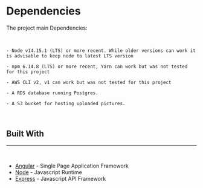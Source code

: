 # Dependencies

The project main Dependencies:

<br>

```
- Node v14.15.1 (LTS) or more recent. While older versions can work it is advisable to keep node to latest LTS version

- npm 6.14.8 (LTS) or more recent, Yarn can work but was not tested for this project

- AWS CLI v2, v1 can work but was not tested for this project

- A RDS database running Postgres.

- A S3 bucket for hosting uploaded pictures.

```

<br>

## Built With

---

<br>

- [Angular](https://angular.io/) - Single Page Application Framework
- [Node](https://nodejs.org) - Javascript Runtime
- [Express](https://expressjs.com/) - Javascript API Framework

<br>
